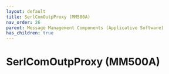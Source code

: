 ```yaml
---
layout: default
title: SerlComOutpProxy (MM500A)
nav_order: 26
parent: Message Management Components (Applicative Software)
has_children: true
---
```

# SerlComOutpProxy (MM500A)
